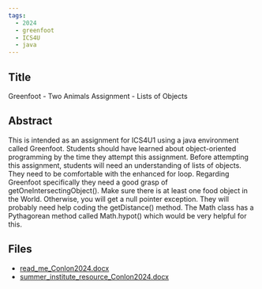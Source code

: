 ```yaml
---
tags:
  - 2024
  - greenfoot
  - ICS4U
  - java
---
```


## Title

Greenfoot - Two Animals Assignment - Lists of Objects

## Abstract

This is intended as an assignment for ICS4U1 using a java environment called Greenfoot. Students should have learned about object-oriented programming by the time they attempt this assignment. Before attempting this assignment, students will need an understanding of lists of objects. They need to be comfortable with the enhanced for loop. Regarding Greenfoot specifically they need a good grasp of getOneIntersectingObject(). Make sure there is at least one food object in the World. Otherwise, you will get a null pointer exception. They will probably need help coding the getDistance() method. The Math class has a Pythagorean method called Math.hypot() which would be very helpful for this.

## Files

*   [read\_me\_Conlon2024.docx](resources/2024/Peter_Conlon/read_me_Conlon2024.docx)
*   [summer\_institute\_resource\_Conlon2024.docx](resources/2024/Peter_Conlon/summer_institute_resource_Conlon2024.docx)

